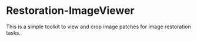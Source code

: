 # Restoration-ImageViewer
This is a simple toolkit to view and crop image patches for image restoration tasks.
